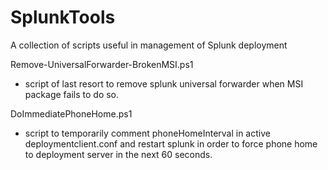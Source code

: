# SplunkTools
A collection of scripts useful in management of Splunk deployment

Remove-UniversalForwarder-BrokenMSI.ps1
 - script of last resort to remove splunk universal forwarder when MSI package fails to do so.
 
DoImmediatePhoneHome.ps1
 - script to temporarily comment phoneHomeInterval in active deploymentclient.conf and restart splunk in order to force phone home to deployment server in the next 60 seconds.
